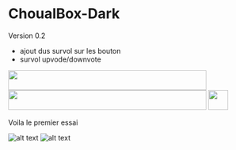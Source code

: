 # ChoualBox-Dark

Version 0.2

- ajout dus survol sur les bouton
- survol upvode/downvote

<img src="https://thumbs.gfycat.com/ClosedLittleClownanemonefish-size_restricted.gif" width="400" height="40" />
<img src="https://thumbs.gfycat.com/AdeptHighlevelArieltoucan-size_restricted.gif" width="400" height="40" />
<img src="https://thumbs.gfycat.com/WeeUnsteadyFlounder-size_restricted.gif" width="40" height="40" />

Voila le premier essai

![alt text](https://image.noelshack.com/fichiers/2018/19/5/1526041012-choulaboxdarkacceuil.jpg)
![alt text](https://image.noelshack.com/fichiers/2018/19/5/1526041017-choulaboxdarkbox.jpg)
